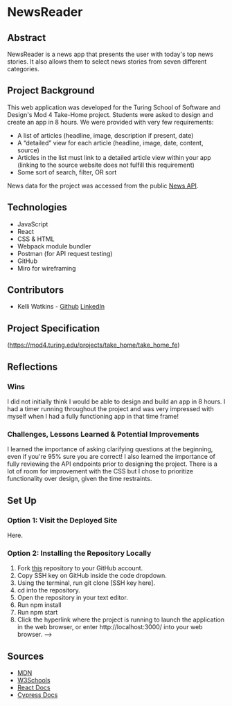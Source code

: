 # NewsReader
## Abstract
NewsReader is a news app that presents the user with today's top news stories. It also allows them to select news stories from seven different categories.
## Project Background
This web application was developed for the Turing School of Software and Design's Mod 4 Take-Home project. Students were asked to design and create an app in 8 hours. We were provided with very few requirements: 

- A list of articles (headline, image, description if present, date)
- A “detailed” view for each article (headline, image, date, content, source)
- Articles in the list must link to a detailed article view within your app (linking to the source website does not fulfill this requirement)
- Some sort of search, filter, OR sort

News data for the project was accessed from the public [News API](https://newsapi.org/). 
## Technologies
  - JavaScript
  - React
  - CSS & HTML
  - Webpack module bundler
  - Postman (for API request testing)
  - GitHub
  - Miro for wireframing
## Contributors
  - Kelli Watkins - [Github](https://github.com/klwats) [LinkedIn](https://www.linkedin.com/in/kelli-watkins-1b73418b/)
  
## Project Specification
(https://mod4.turing.edu/projects/take_home/take_home_fe)
## Reflections
### Wins
I did not initially think I would be able to design and build an app in 8 hours. I had a timer running throughout the project and was very impressed with myself when I had a fully functioning app in that time frame!

### Challenges, Lessons Learned & Potential Improvements
I learned the importance of asking clarifying questions at the beginning, even if you're 95% sure you are correct! I also learned the importance of fully reviewing the API endpoints prior to designing the project. There is a lot of room for improvement with the CSS but I chose to prioritize functionality over design, given the time restraints.
## Set Up
### Option 1: Visit the Deployed Site
Here.
### Option 2: Installing the Repository Locally
1. Fork [this](https://github.com/JWFeatherstone/bootleg-barkeep) repository to your GitHub account.
1. Copy SSH key on GitHub inside the code dropdown.
1. Using the terminal, run git clone [SSH key here].
1. cd into the repository.
1. Open the repository in your text editor.
1. Run npm install
1. Run npm start
1. Click the hyperlink where the project is running to launch the application in the web browser, or enter http://localhost:3000/ into your web browser. -->


## Sources
  - [MDN](http://developer.mozilla.org/en-US/)
  - [W3Schools](https://www.w3schools.com/)
  - [React Docs](https://reactjs.org/docs/getting-started.html)
  - [Cypress Docs](https://docs.cypress.io/guides/overview/why-cypress.html)




